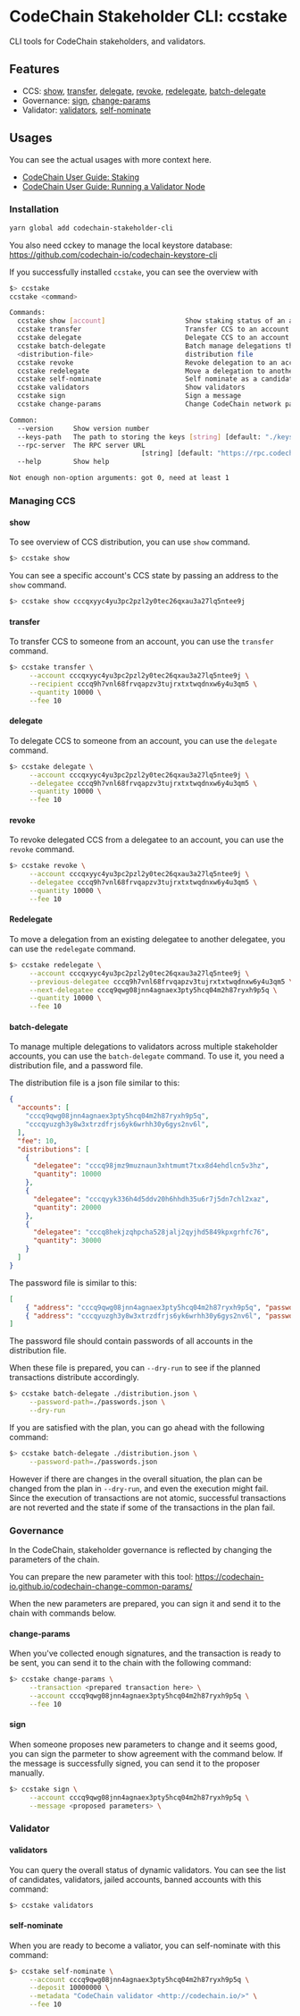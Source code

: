 # CodeChain Stakeholder CLI: ccstake

CLI tools for CodeChain stakeholders, and validators.

## Features

- CCS: [show](#show), [transfer](#transfer), [delegate](#delegate), [revoke](#revoke), [redelegate](#revoke), [batch-delegate](#batch-delegate)
- Governance: [sign](#sign), [change-params](#change-params)
- Validator: [validators](#validators), [self-nominate](#validators)

## Usages

You can see the actual usages with more context here.
* [CodeChain User Guide: Staking](https://codechain.readthedocs.io/en/latest/user-guide/staking/)
* [CodeChain User Guide: Running a Validator Node](https://codechain.readthedocs.io/en/latest/user-guide/running-a-validator-node/)

### Installation

```bash
yarn global add codechain-stakeholder-cli
```

You also need cckey to manage the local keystore database: https://github.com/codechain-io/codechain-keystore-cli

If you successfully installed `ccstake`, you can see the overview with
```bash
$> ccstake
ccstake <command>

Commands:
  ccstake show [account]                    Show staking status of an account
  ccstake transfer                          Transfer CCS to an account
  ccstake delegate                          Delegate CCS to an account
  ccstake batch-delegate                    Batch manage delegations through
  <distribution-file>                       distribution file
  ccstake revoke                            Revoke delegation to an account
  ccstake redelegate                        Move a delegation to another account
  ccstake self-nominate                     Self nominate as a candidate
  ccstake validators                        Show validators
  ccstake sign                              Sign a message
  ccstake change-params                     Change CodeChain network parameter

Common:
  --version     Show version number                                    [boolean]
  --keys-path   The path to storing the keys [string] [default: "./keystore.db"]
  --rpc-server  The RPC server URL
                                 [string] [default: "https://rpc.codechain.io/"]
  --help        Show help                                              [boolean]

Not enough non-option arguments: got 0, need at least 1
```

### Managing CCS

#### show

To see overview of CCS distribution, you can use `show` command.

```bash
$> ccstake show
```

You can see a specific account's CCS state by passing an address to the `show` command.

```bash
$> ccstake show cccqxyyc4yu3pc2pzl2y0tec26qxau3a27lq5ntee9j
```

#### transfer

To transfer CCS to someone from an account, you can use the `transfer` command.

```bash
$> ccstake transfer \
     --account cccqxyyc4yu3pc2pzl2y0tec26qxau3a27lq5ntee9j \
     --recipient cccq9h7vnl68frvqapzv3tujrxtxtwqdnxw6y4u3qm5 \
     --quantity 10000 \
     --fee 10
```

#### delegate

To delegate CCS to someone from an account, you can use the `delegate` command.

```bash
$> ccstake delegate \
     --account cccqxyyc4yu3pc2pzl2y0tec26qxau3a27lq5ntee9j \
     --delegatee cccq9h7vnl68frvqapzv3tujrxtxtwqdnxw6y4u3qm5 \
     --quantity 10000 \
     --fee 10
```

#### revoke

To revoke delegated CCS from a delegatee to an account, you can use the `revoke` command.

```bash
$> ccstake revoke \
     --account cccqxyyc4yu3pc2pzl2y0tec26qxau3a27lq5ntee9j \
     --delegatee cccq9h7vnl68frvqapzv3tujrxtxtwqdnxw6y4u3qm5 \
     --quantity 10000 \
     --fee 10
```

#### Redelegate

To move a delegation from an existing delegatee to another delegatee, you can use the `redelegate` command.

```bash
$> ccstake redelegate \
     --account cccqxyyc4yu3pc2pzl2y0tec26qxau3a27lq5ntee9j \
     --previous-delegatee cccq9h7vnl68frvqapzv3tujrxtxtwqdnxw6y4u3qm5 \
     --next-delegatee cccq9qwg08jnn4agnaex3pty5hcq04m2h87ryxh9p5q \
     --quantity 10000 \
     --fee 10
```

#### batch-delegate

To manage multiple delegations to validators across multiple stakeholder accounts, you can use the `batch-delegate` command. To use it, you need a distribution file, and a password file.

The distribution file is a json file similar to this:
```json
{
  "accounts": [
    "cccq9qwg08jnn4agnaex3pty5hcq04m2h87ryxh9p5q",
    "cccqyuzgh3y8w3xtrzdfrjs6yk6wrhh30y6gys2nv6l",
  ],
  "fee": 10,
  "distributions": [
    {
      "delegatee": "cccq98jmz9muznaun3xhtmumt7txx8d4ehdlcn5v3hz",
      "quantity": 10000
    },
    {
      "delegatee": "cccqyyk336h4d5ddv20h6hhdh35u6r7j5dn7chl2xaz",
      "quantity": 20000
    },
    {
      "delegatee": "cccq8hekjzqhpcha528jalj2qyjhd5849kpxgrhfc76",
      "quantity": 30000
    }
  ]
}
```

The password file is similar to this:
```json
[
    { "address": "cccq9qwg08jnn4agnaex3pty5hcq04m2h87ryxh9p5q", "password": "super-strong-password" },
    { "address": "cccqyuzgh3y8w3xtrzdfrjs6yk6wrhh30y6gys2nv6l", "password": "very-strong" }
]
```
The password file should contain passwords of all accounts in the distribution file.

When these file is prepared, you can `--dry-run` to see if the planned transactions distribute accordingly.

```bash
$> ccstake batch-delegate ./distribution.json \
     --password-path=./passwords.json \
     --dry-run
```

If you are satisfied with the plan, you can go ahead with the following command:

```bash
$> ccstake batch-delegate ./distribution.json \
     --password-path=./passwords.json
```

However if there are changes in the overall situation, the plan can be changed from the plan in `--dry-run`, and even the execution might fail.
Since the execution of transactions are not atomic, successful transactions are not reverted and the state if some of the transactions in the plan fail.

### Governance

In the CodeChain, stakeholder governance is reflected by changing the parameters of the chain.

You can prepare the new parameter with this tool: https://codechain-io.github.io/codechain-change-common-params/

When the new parameters are prepared, you can sign it and send it to the chain with commands below.

#### change-params

When you've collected enough signatures, and the transaction is ready to be sent, you can send it to the chain with the following command:

```bash
$> ccstake change-params \
     --transaction <prepared transaction here> \
     --account cccq9qwg08jnn4agnaex3pty5hcq04m2h87ryxh9p5q \
     --fee 10
```

#### sign

When someone proposes new parameters to change and it seems good, you can sign the parmeter to show agreement with the command below.
If the message is successfully signed, you can send it to the proposer manually.

```bash
$> ccstake sign \
     --account cccq9qwg08jnn4agnaex3pty5hcq04m2h87ryxh9p5q \
     --message <proposed parameters> \
```

### Validator

#### validators

You can query the overall status of dynamic validators.
You can see the list of candidates, validators, jailed accounts, banned accounts with this command:

```bash
$> ccstake validators
```

#### self-nominate

When you are ready to become a valiator, you can self-nominate with this command:

```bash
$> ccstake self-nominate \
     --account cccq9qwg08jnn4agnaex3pty5hcq04m2h87ryxh9p5q \
     --deposit 10000000 \
     --metadata "CodeChain validator <http://codechain.io/>" \
     --fee 10
```
